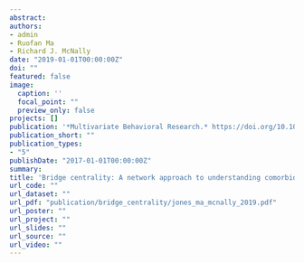 ```yaml
---
abstract: 
authors:
- admin
- Ruofan Ma
- Richard J. McNally
date: "2019-01-01T00:00:00Z"
doi: ""
featured: false
image:
  caption: ''
  focal_point: ""
  preview_only: false
projects: []
publication: '*Multivariate Behavioral Research.* https://doi.org/10.1080/00273171.2019.1614898'
publication_short: ""
publication_types:
- "5"
publishDate: "2017-01-01T00:00:00Z"
summary: 
title: 'Bridge centrality: A network approach to understanding comorbidity'
url_code: ""
url_dataset: ""
url_pdf: "publication/bridge_centrality/jones_ma_mcnally_2019.pdf"
url_poster: ""
url_project: ""
url_slides: ""
url_source: ""
url_video: ""
---
```


